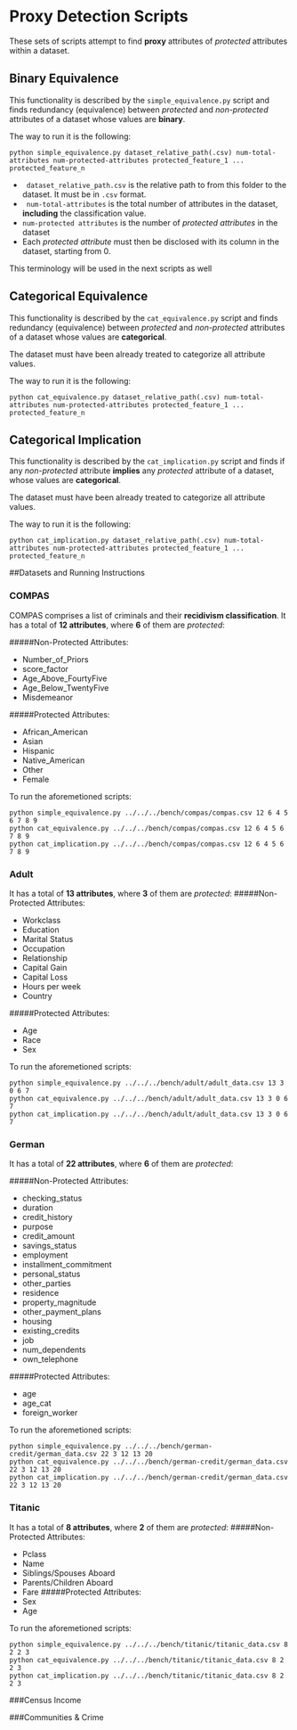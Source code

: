 # Proxy Detection Scripts
These sets of scripts attempt to find **proxy** attributes of *protected* attributes within a dataset. 

## Binary Equivalence
This functionality is described by the ```simple_equivalence.py``` script and finds redundancy (equivalence) between *protected* and *non-protected* attributes of a dataset whose values are **binary**.

The way to run it is the following:
``` 
python simple_equivalence.py dataset_relative_path(.csv) num-total-attributes num-protected-attributes protected_feature_1 ... protected_feature_n
```
* ``` dataset_relative_path.csv``` is the relative path to from this folder to the dataset. It must be in ```.csv``` format.
* ``` num-total-attributes``` is the total number of attributes in the dataset, **including** the classification value.
* ```num-protected attributes``` is the number of *protected attributes* in the dataset
* Each *protected attribute* must then be disclosed with its column in the dataset, starting from 0.

This terminology will be used in the next scripts as well

## Categorical Equivalence
This functionality is described by the ```cat_equivalence.py``` script and finds redundancy (equivalence) between *protected* and *non-protected* attributes of a dataset whose values are **categorical**. 

The dataset must have been already treated to categorize all attribute values.

The way to run it is the following:
``` 
python cat_equivalence.py dataset_relative_path(.csv) num-total-attributes num-protected-attributes protected_feature_1 ... protected_feature_n
```

## Categorical Implication
This functionality is described by the ```cat_implication.py``` script and finds if any *non-protected* attribute **implies** any *protected* attribute of a dataset, whose values are **categorical**. 

The dataset must have been already treated to categorize all attribute values.

The way to run it is the following:
``` 
python cat_implication.py dataset_relative_path(.csv) num-total-attributes num-protected-attributes protected_feature_1 ... protected_feature_n
```

##Datasets and Running Instructions
### COMPAS
COMPAS comprises a list of criminals and their **recidivism classification**. It has a total of **12 attributes**, where **6** of them are *protected*:

#####Non-Protected Attributes:
* Number_of_Priors
* score_factor
* Age_Above_FourtyFive
* Age_Below_TwentyFive
* Misdemeanor

#####Protected Attributes:
* African_American
* Asian
* Hispanic
* Native_American
* Other
* Female

To run the aforemetioned scripts: 

```
python simple_equivalence.py ../../../bench/compas/compas.csv 12 6 4 5 6 7 8 9
python cat_equivalence.py ../../../bench/compas/compas.csv 12 6 4 5 6 7 8 9
python cat_implication.py ../../../bench/compas/compas.csv 12 6 4 5 6 7 8 9
```

### Adult
It has a total of **13 attributes**, where **3** of them are *protected*:
#####Non-Protected Attributes:
* Workclass
* Education
* Marital Status
* Occupation
* Relationship
* Capital Gain
* Capital Loss
* Hours per week
* Country

#####Protected Attributes:
* Age
* Race
* Sex

To run the aforemetioned scripts: 
```
python simple_equivalence.py ../../../bench/adult/adult_data.csv 13 3 0 6 7
python cat_equivalence.py ../../../bench/adult/adult_data.csv 13 3 0 6 7
python cat_implication.py ../../../bench/adult/adult_data.csv 13 3 0 6 7    
```


### German
It has a total of **22 attributes**, where **6** of them are *protected*:

#####Non-Protected Attributes:
* checking_status
* duration
* credit_history
* purpose
* credit_amount
* savings_status
* employment
* installment_commitment
* personal_status
* other_parties
* residence
* property_magnitude
* other_payment_plans
* housing
* existing_credits
* job
* num_dependents
* own_telephone

#####Protected Attributes:
* age
* age_cat
* foreign_worker

To run the aforemetioned scripts: 
```
python simple_equivalence.py ../../../bench/german-credit/german_data.csv 22 3 12 13 20
python cat_equivalence.py ../../../bench/german-credit/german_data.csv 22 3 12 13 20
python cat_implication.py ../../../bench/german-credit/german_data.csv 22 3 12 13 20    
```

### Titanic
It has a total of **8 attributes**, where **2** of them are *protected*:
#####Non-Protected Attributes:
* Pclass
* Name
* Siblings/Spouses Aboard
* Parents/Children Aboard
* Fare
#####Protected Attributes:
* Sex
* Age

To run the aforemetioned scripts: 
```
python simple_equivalence.py ../../../bench/titanic/titanic_data.csv 8 2 2 3
python cat_equivalence.py ../../../bench/titanic/titanic_data.csv 8 2 2 3
python cat_implication.py ../../../bench/titanic/titanic_data.csv 8 2 2 3 
```

###Census Income

###Communities & Crime
